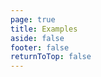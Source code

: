 ```yaml
---
page: true
title: Examples
aside: false
footer: false
returnToTop: false
---
```


<script>
import { defineAsyncComponent } from 'kdu'
import ReplLoading from '/@theme/components/ReplLoading.kdu'

export default {
  components: {
    ExampleRepl: defineAsyncComponent({
      loader: () => import('./ExampleRepl.kdu'),
      loadingComponent: ReplLoading
    })
  }
}
</script>

<ClientOnly>
  <ExampleRepl />
</ClientOnly>
